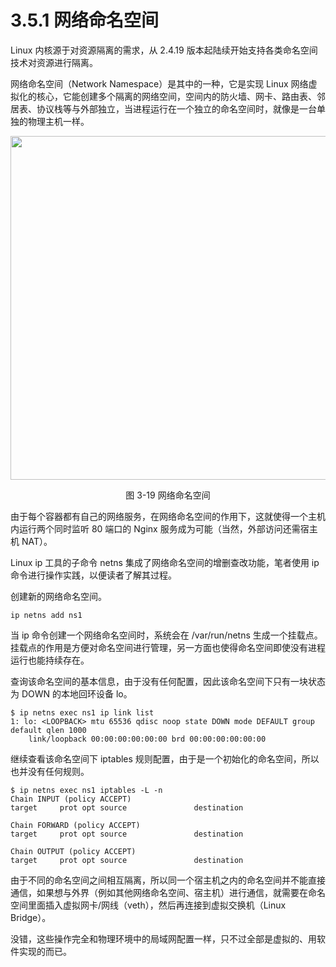 # 3.5.1 网络命名空间

Linux 内核源于对资源隔离的需求，从 2.4.19 版本起陆续开始支持各类命名空间技术对资源进行隔离。

网络命名空间（Network Namespace）是其中的一种，它是实现 Linux 网络虚拟化的核心，它能创建多个隔离的网络空间，空间内的防火墙、网卡、路由表、邻居表、协议栈等与外部独立，当进程运行在一个独立的命名空间时，就像是一台单独的物理主机一样。

<div  align="center">
	<img src="../assets/network-namespace.svg" width = "550"  align=center />
	<p>图 3-19 网络命名空间</p>
</div>

由于每个容器都有自己的网络服务，在网络命名空间的作用下，这就使得一个主机内运行两个同时监听 80 端口的 Nginx 服务成为可能（当然，外部访问还需宿主机 NAT）。

Linux ip 工具的子命令 netns 集成了网络命名空间的增删查改功能，笔者使用 ip 命令进行操作实践，以便读者了解其过程。

创建新的网络命名空间。

```plain
ip netns add ns1
```

当 ip 命令创建一个网络命名空间时，系统会在 /var/run/netns 生成一个挂载点。挂载点的作用是方便对命名空间进行管理，另一方面也使得命名空间即使没有进程运行也能持续存在。

查询该命名空间的基本信息，由于没有任何配置，因此该命名空间下只有一块状态为 DOWN 的本地回环设备 lo。

```plain
$ ip netns exec ns1 ip link list 
1: lo: <LOOPBACK> mtu 65536 qdisc noop state DOWN mode DEFAULT group default qlen 1000
    link/loopback 00:00:00:00:00:00 brd 00:00:00:00:00:00
```

继续查看该命名空间下 iptables 规则配置，由于是一个初始化的命名空间，所以也并没有任何规则。

```plain
$ ip netns exec ns1 iptables -L -n
Chain INPUT (policy ACCEPT)
target     prot opt source               destination         

Chain FORWARD (policy ACCEPT)
target     prot opt source               destination         

Chain OUTPUT (policy ACCEPT)
target     prot opt source               destination 
```

由于不同的命名空间之间相互隔离，所以同一个宿主机之内的命名空间并不能直接通信，如果想与外界（例如其他网络命名空间、宿主机）进行通信，就需要在命名空间里面插入虚拟网卡/网线（veth），然后再连接到虚拟交换机（Linux Bridge）。

没错，这些操作完全和物理环境中的局域网配置一样，只不过全部是虚拟的、用软件实现的而已。
